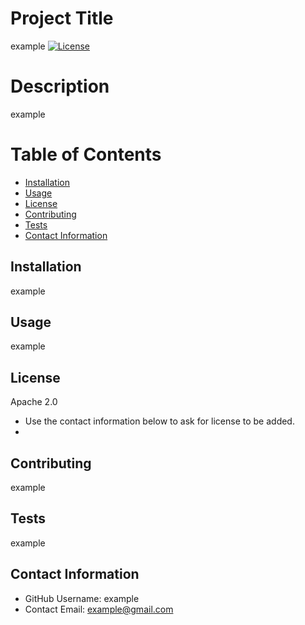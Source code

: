 
# Project Title
example
[![License](https://img.shields.io/badge/License-Apache%202.0-blue.svg)](https://opensource.org/licenses/Apache-2.0)
# Description
example
# Table of Contents 
  - [Installation](#installation)
  - [Usage](#usage)
  - [License](#license)
  - [Contributing](#contributing)
  - [Tests](#tests)
  - [Contact Information](#contact-information)
    
## Installation
example

## Usage
example

## License 
Apache 2.0
* Use the contact information below to ask for license to be added. 
* 
## Contributing 
example

## Tests
example

## Contact Information 
* GitHub Username: example
* Contact Email: example@gmail.com
